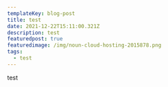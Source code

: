 ```yaml
---
templateKey: blog-post
title: test
date: 2021-12-22T15:11:00.321Z
description: test
featuredpost: true
featuredimage: /img/noun-cloud-hosting-2015878.png
tags:
  - test
---
```

test